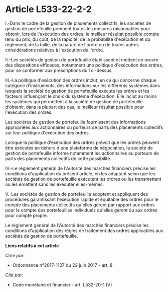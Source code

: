 # Article L533-22-2-2

I.-Dans le cadre de la gestion de placements collectifs, les sociétés de gestion de portefeuille prennent toutes les mesures
raisonnables pour obtenir, lors de l'exécution des ordres, le meilleur résultat possible compte tenu du prix, du coût, de la
rapidité, de la probabilité d'exécution et du règlement, de la taille, de la nature de l'ordre ou de toutes autres
considérations relatives à l'exécution de l'ordre.

II.-Les sociétés de gestion de portefeuille établissent et mettent en œuvre des dispositions efficaces, notamment une
politique d'exécution des ordres, pour se conformer aux prescriptions du I ci-dessus.

III.-La politique d'exécution des ordres inclut, en ce qui concerne chaque catégorie d'instruments, des informations sur les
différents systèmes dans lesquels la société de gestion de portefeuille exécute les ordres et les facteurs influençant le
choix du système d'exécution. Elle inclut au moins les systèmes qui permettent à la société de gestion de portefeuille
d'obtenir, dans la plupart des cas, le meilleur résultat possible pour l'exécution des ordres.

Les sociétés de gestion de portefeuille fournissent des informations appropriées aux actionnaires ou porteurs de parts des
placements collectifs sur leur politique d'exécution des ordres.

Lorsque la politique d'exécution des ordres prévoit que les ordres peuvent être exécutés en dehors d'une plateforme de
négociation, la société de gestion de portefeuille informe notamment les actionnaires ou porteurs de parts des placements
collectifs de cette possibilité.

IV.-Le règlement général de l'Autorité des marchés financiers précise les conditions d'application du présent article, en les
adaptant selon que les sociétés de gestion de portefeuille exécutent les ordres ou les transmettent ou les émettent sans les
exécuter elles-mêmes.

V.-Les sociétés de gestion de portefeuille adoptent et appliquent des procédures garantissant l'exécution rapide et équitable
des ordres pour le compte des placements collectifs qu'elles gèrent par rapport aux ordres pour le compte des portefeuilles
individuels qu'elles gèrent ou aux ordres pour compte propre.

Le règlement général de l'Autorité des marchés financiers précise les conditions d'application des règles de traitement des
ordres applicables aux sociétés de gestion de portefeuille.

**Liens relatifs à cet article**

_Créé par_:

  - Ordonnance n°2017-1107 du 22 juin 2017 - art. 8

_Cité par_:

  - Code monétaire et financier - art. L532-20-1 (V)
